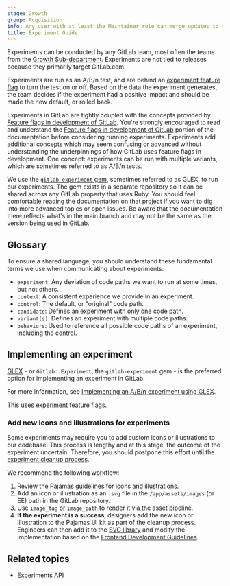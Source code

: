 ```yaml
---
stage: Growth
group: Acquisition
info: Any user with at least the Maintainer role can merge updates to this content. For details, see https://docs.gitlab.com/development/development_processes/#development-guidelines-review.
title: Experiment Guide
---
```


Experiments can be conducted by any GitLab team, most often the teams from the
[Growth Sub-department](https://handbook.gitlab.com/handbook/marketing/growth/engineering/).
Experiments are not tied to releases because they primarily target GitLab.com.

Experiments are run as an A/B/n test, and are behind an [experiment feature flag](../feature_flags/_index.md#experiment-type)
to turn the test on or off. Based on the data the experiment generates, the team decides
if the experiment had a positive impact and should be made the new default, or rolled back.

Experiments in GitLab are tightly coupled with the concepts provided by
[Feature flags in development of GitLab](../feature_flags/_index.md). You're strongly encouraged
to read and understand the [Feature flags in development of GitLab](../feature_flags/_index.md)
portion of the documentation before considering running experiments. Experiments add additional
concepts which may seem confusing or advanced without understanding the underpinnings of how GitLab
uses feature flags in development. One concept: experiments can be run with multiple variants,
which are sometimes referred to as A/B/n tests.

We use the [`gitlab-experiment` gem](https://gitlab.com/gitlab-org/ruby/gems/gitlab-experiment),
sometimes referred to as GLEX, to run our experiments. The gem exists in a separate repository
so it can be shared across any GitLab property that uses Ruby. You should feel comfortable reading
the documentation on that project if you want to dig into more advanced topics or open issues. Be
aware that the documentation there reflects what's in the main branch and may not be the same as
the version being used in GitLab.

## Glossary

To ensure a shared language, you should understand these fundamental terms we use
when communicating about experiments:

- `experiment`: Any deviation of code paths we want to run at some times, but not others.
- `context`: A consistent experience we provide in an experiment.
- `control`: The default, or "original" code path.
- `candidate`: Defines an experiment with only one code path.
- `variant(s)`: Defines an experiment with multiple code paths.
- `behaviors`: Used to reference all possible code paths of an experiment, including the control.

## Implementing an experiment

[GLEX](https://gitlab.com/gitlab-org/ruby/gems/gitlab-experiment) - or `Gitlab::Experiment`, the `gitlab-experiment` gem - is the preferred option for implementing an experiment in GitLab.

For more information, see [Implementing an A/B/n experiment using GLEX](implementing_experiments.md).

This uses [experiment](../feature_flags/_index.md#experiment-type) feature flags.

### Add new icons and illustrations for experiments

Some experiments may require you to add custom icons or illustrations to our codebase.
This process is lengthy and at this stage, the outcome of the experiment uncertain.
Therefore, you should postpone this effort until the [experiment cleanup process](https://handbook.gitlab.com/handbook/engineering/development/growth/experimentation/#experiment-cleanup-issue).

We recommend the following workflow:

1. Review the Pajamas guidelines for [icons](https://design.gitlab.com/product-foundations/iconography/) and [illustrations](https://design.gitlab.com/product-foundations/illustration/).
1. Add an icon or illustration as an `.svg` file in the `/app/assets/images` (or EE) path in the GitLab repository.
1. Use `image_tag` or `image_path` to render it via the asset pipeline.
1. **If the experiment is a success**, designers add the new icon or illustration to the Pajamas UI kit as part of the cleanup process.
   Engineers can then add it to the [SVG library](https://gitlab-org.gitlab.io/gitlab-svgs/) and modify the implementation based on the
   [Frontend Development Guidelines](../fe_guide/icons.md#usage-in-hamlrails-2).

## Related topics

- [Experiments API](../../api/experiments.md)
